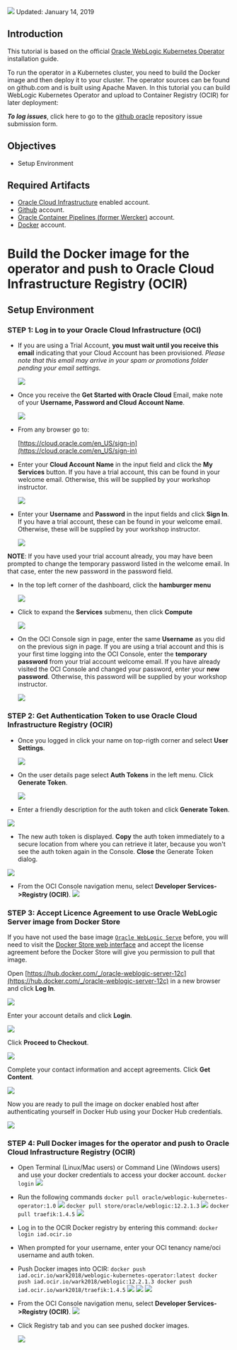 
![](images/100/header.png)
Updated: January 14, 2019

## Introduction

This tutorial is based on the official [Oracle WebLogic Kubernetes Operator](https://github.com/oracle/weblogic-kubernetes-operator/blob/master/site/installation.md) installation guide.

To run the operator in a Kubernetes cluster, you need to build the Docker image and then deploy it to your cluster. The operator sources can be found on github.com and is built using Apache Maven. In this tutorial you can build WebLogic Kubernetes Operator and upload to Container Registry (OCIR) for later deployment:


**_To log issues_**, click here to go to the [github oracle](https://github.com/oracle/learning-library/issues/new) repository issue submission form.

## Objectives

- Setup Environment

## Required Artifacts

- [Oracle Cloud Infrastructure](https://cloud.oracle.com/en_US/cloud-infrastructure) enabled account.
- [Github](sign.up.github.md) account.
- [Oracle Container Pipelines (former Wercker)](sign.up.wercker.md) account.
- [Docker](sign.up.docker.md) account.

# Build the Docker image for the operator and push to Oracle Cloud Infrastructure Registry (OCIR)

## Setup Environment

### **STEP 1**: Log in to your Oracle Cloud Infrastructure (OCI)

- If you are using a Trial Account, **you must wait until you receive this email** indicating that your Cloud Account has been provisioned. _Please note that this email may arrive in your spam or promotions folder pending your email settings._

  ![](images/oraclecode/code_9.png)

- Once you receive the **Get Started with Oracle Cloud** Email, make note of your **Username, Password and Cloud Account Name**.

  ![](images/200/0.1.png)

- From any browser go to:

    [https://cloud.oracle.com/en_US/sign-in](https://cloud.oracle.com/en_US/sign-in)

- Enter your **Cloud Account Name** in the input field and click the **My Services** button. If you have a trial account, this can be found in your welcome email. Otherwise, this will be supplied by your workshop instructor.

  ![](images/200/1.png)

- Enter your **Username** and **Password** in the input fields and click **Sign In**. If you have a trial account, these can be found in your welcome email. Otherwise, these will be supplied by your workshop instructor.

  ![](images/200/2.png)

**NOTE**: If you have used your trial account already, you may have been prompted to change the temporary password listed in the welcome email. In that case, enter the new password in the password field.

- In the top left corner of the dashboard, click the **hamburger menu**

  ![](images/200/3.png)

- Click to expand the **Services** submenu, then click **Compute**

  ![](images/200/4.png)

- On the OCI Console sign in page, enter the same **Username** as you did on the previous sign in page. If you are using a trial account and this is your first time logging into the OCI Console, enter the **temporary password** from your trial account welcome email. If you have already visited the OCI Console and changed your password, enter your **new password**. Otherwise, this password will be supplied by your workshop instructor.

  ![](images/200/5.png)

### **STEP 2**: Get Authentication Token to use Oracle Cloud Infrastructure Registry (OCIR)

- Once you logged in click your name on top-rigth corner and select **User Settings**. 

  ![](images/100/user_settings.png)
 
- On the user details page select **Auth Tokens** in the left menu. Click **Generate Token**.
  
  ![](images/100/auth_keys.png) 
  
-  Enter a friendly description for the auth token and click **Generate Token**.

  ![](images/100/ocir_token.png)

- The new auth token is displayed. **Copy** the auth token immediately to a secure location from where you can retrieve it later, because you won't see the auth token again in the Console. **Close** the Generate Token dialog.

 ![](images/100/ocir_token_save.png)

  
- From the OCI Console navigation menu, select **Developer Services->Registry (OCIR)**.
  ![](images/100/ocir.png)
### **STEP 3**: Accept Licence Agreement to use Oracle WebLogic Server image from Docker Store

If you have not used the base image [`Oracle WebLogic Serve`](https://hub.docker.com/_/oracle-weblogic-server-12c) before, you will need to visit the [Docker Store web interface](https://hub.docker.com/_/oracle-weblogic-server-12c) and accept the license agreement before the Docker Store will give you permission to pull that image.

Open [https://hub.docker.com/_/oracle-weblogic-server-12c](https://hub.docker.com/_/oracle-weblogic-server-12c) in a new browser and click **Log In**.

![](images/100/01.docker.store.login.png)

Enter your account details and click **Login**.

![](images/100/02.docker.store.login.png)

Click **Proceed to Checkout**.

![](images/100/03.docker.store.login.png)

Complete your contact information and accept agreements. Click **Get Content**.

![](images/100/04.docker.store.login.png)

Now you are ready to pull the  image on docker enabled host after authenticating yourself in Docker Hub using your Docker Hub credentials.

![](images/100/05.docker.store.login.png)

### **STEP 4**: Pull Docker images for the operator and push to Oracle Cloud Infrastructure Registry (OCIR)

- Open Terminal (Linux/Mac users) or Command Line (Windows users) and use your docker credentials to access your docker account.
        ```
        docker login
        ```
 ![](images/100/docker_login.png) 

- Run the following commands
        ```
        docker pull oracle/weblogic-kubernetes-operator:1.0
        ```
 ![](images/100/docker_pull_operator.png) 
        ```
        docker pull store/oracle/weblogic:12.2.1.3
        ```
 ![](images/100/weblogic_pull.png) 
        ```
        docker pull traefik:1.4.5
        ```
  ![](images/100/docker_traefik_pull.png) 
    
- Log in to the OCIR Docker registry by entering this command:
        ```
        docker login iad.ocir.io
        ```
- When prompted for your username, enter your OCI tenancy name/oci username and auth token.
    
- Push Docker images into OCIR:
        ```
        docker push iad.ocir.io/wark2018/weblogic-kubernetes-operator:latest
        docker push iad.ocir.io/wark2018/weblogic:12.2.1.3
        docker push iad.ocir.io/wark2018/traefik:1.4.5
        ```
![](images/100/docker_operator_push.png) 
![](images/100/docker_push.png) 
![](images/100/docker_push_traefik.png) 

- From the OCI Console navigation menu, select **Developer Services->Registry (OCIR)**.
  ![](images/100/ocir.png)

- Click Registry tab and you can see pushed docker images.
  
    ![](images/100/ocir_registry.png)

